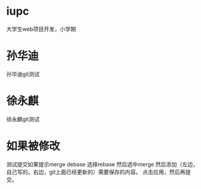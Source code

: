 # iupc
大学生web项目开发，小学期
# 孙华迪
孙华迪git测试
# 徐永麒
徐永麒git测试

# 如果被修改
测试提交如果提示merge debase
选择rebase
然后选中merge
然后添加（左边，自己写的。右边，git上面已经更新的）需要保存的内容。
点击应用，然后再提交。


